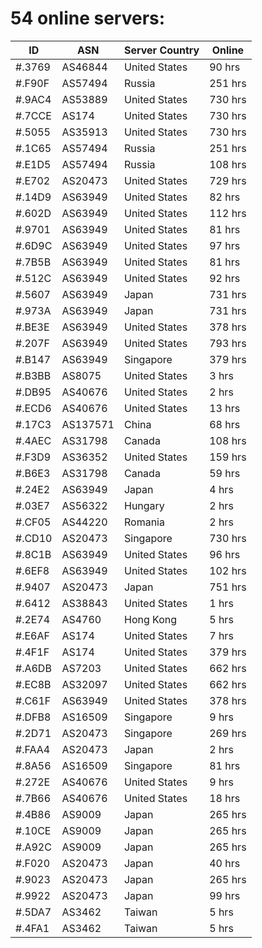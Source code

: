 # 54 online servers:

| ID | ASN | Server Country | Online |
| ------ | ------ | ------ | ------ |
| #.3769 | AS46844 | United States | 90 hrs |
| #.F90F | AS57494 | Russia | 251 hrs |
| #.9AC4 | AS53889 | United States | 730 hrs |
| #.7CCE | AS174 | United States | 730 hrs |
| #.5055 | AS35913 | United States | 730 hrs |
| #.1C65 | AS57494 | Russia | 251 hrs |
| #.E1D5 | AS57494 | Russia | 108 hrs |
| #.E702 | AS20473 | United States | 729 hrs |
| #.14D9 | AS63949 | United States | 82 hrs |
| #.602D | AS63949 | United States | 112 hrs |
| #.9701 | AS63949 | United States | 81 hrs |
| #.6D9C | AS63949 | United States | 97 hrs |
| #.7B5B | AS63949 | United States | 81 hrs |
| #.512C | AS63949 | United States | 92 hrs |
| #.5607 | AS63949 | Japan | 731 hrs |
| #.973A | AS63949 | Japan | 731 hrs |
| #.BE3E | AS63949 | United States | 378 hrs |
| #.207F | AS63949 | United States | 793 hrs |
| #.B147 | AS63949 | Singapore | 379 hrs |
| #.B3BB | AS8075 | United States | 3 hrs |
| #.DB95 | AS40676 | United States | 2 hrs |
| #.ECD6 | AS40676 | United States | 13 hrs |
| #.17C3 | AS137571 | China | 68 hrs |
| #.4AEC | AS31798 | Canada | 108 hrs |
| #.F3D9 | AS36352 | United States | 159 hrs |
| #.B6E3 | AS31798 | Canada | 59 hrs |
| #.24E2 | AS63949 | Japan | 4 hrs |
| #.03E7 | AS56322 | Hungary | 2 hrs |
| #.CF05 | AS44220 | Romania | 2 hrs |
| #.CD10 | AS20473 | Singapore | 730 hrs |
| #.8C1B | AS63949 | United States | 96 hrs |
| #.6EF8 | AS63949 | United States | 102 hrs |
| #.9407 | AS20473 | Japan | 751 hrs |
| #.6412 | AS38843 | United States | 1 hrs |
| #.2E74 | AS4760 | Hong Kong | 5 hrs |
| #.E6AF | AS174 | United States | 7 hrs |
| #.4F1F | AS174 | United States | 379 hrs |
| #.A6DB | AS7203 | United States | 662 hrs |
| #.EC8B | AS32097 | United States | 662 hrs |
| #.C61F | AS63949 | United States | 378 hrs |
| #.DFB8 | AS16509 | Singapore | 9 hrs |
| #.2D71 | AS20473 | Singapore | 269 hrs |
| #.FAA4 | AS20473 | Japan | 2 hrs |
| #.8A56 | AS16509 | Singapore | 81 hrs |
| #.272E | AS40676 | United States | 9 hrs |
| #.7B66 | AS40676 | United States | 18 hrs |
| #.4B86 | AS9009 | Japan | 265 hrs |
| #.10CE | AS9009 | Japan | 265 hrs |
| #.A92C | AS9009 | Japan | 265 hrs |
| #.F020 | AS20473 | Japan | 40 hrs |
| #.9023 | AS20473 | Japan | 265 hrs |
| #.9922 | AS20473 | Japan | 99 hrs |
| #.5DA7 | AS3462 | Taiwan | 5 hrs |
| #.4FA1 | AS3462 | Taiwan | 5 hrs |

